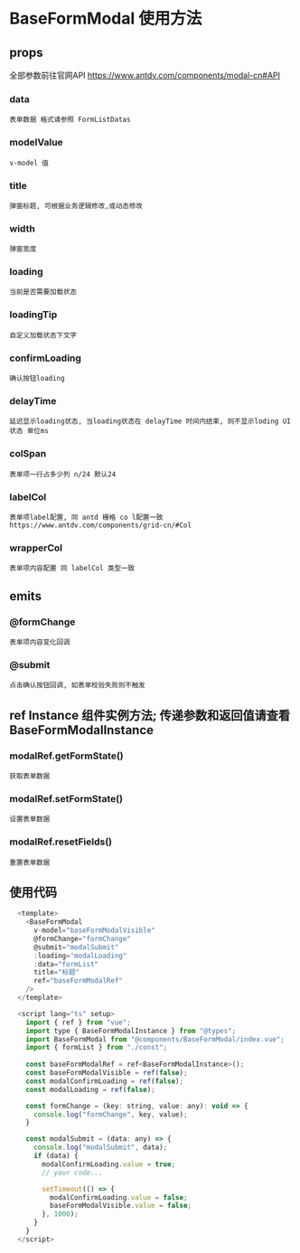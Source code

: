 
# BaseFormModal 使用方法

## props 
  全部参数前往官网API https://www.antdv.com/components/modal-cn#API

  ### data
    表单数据 格式请参照 FormListDatas

  ### modelValue
    v-model 值

  ### title
    弹窗标题, 可根据业务逻辑修改,或动态修改

  ### width
    弹窗宽度

  ### loading
    当前是否需要加载状态

  ### loadingTip
    自定义加载状态下文字

  ### confirmLoading
    确认按钮loading

  ### delayTime
    延迟显示loading状态, 当loading状态在 delayTime 时间内结束, 则不显示loding UI状态 单位ms

  ### colSpan
    表单项一行占多少列 n/24 默认24

  ### labelCol
    表单项label配置, 同 antd 栅格 co l配置一致 https://www.antdv.com/components/grid-cn/#Col

  ### wrapperCol
    表单项内容配置 同 labelCol 类型一致

## emits

  ### @formChange
    表单项内容变化回调

  ### @submit
    点击确认按钮回调, 如表单校验失败则不触发

## ref Instance 组件实例方法; 传递参数和返回值请查看 BaseFormModalInstance

  ### modalRef.getFormState()
    获取表单数据

  ### modalRef.setFormState()
    设置表单数据

  ### modalRef.resetFields()
    重置表单数据

## 使用代码

```js
  <template>
    <BaseFormModal
      v-model="baseFormModalVisible"
      @formChange="formChange"
      @submit="modalSubmit"
      :loading="modalLoading"
      :data="formList"
      title="标题"
      ref="baseFormModalRef"
    />
  </template>

  <script lang="ts" setup>
    import { ref } from "vue";
    import type { BaseFormModalInstance } from "@types";
    import BaseFormModal from "@components/BaseFormModal/index.vue";
    import { formList } from "./const";
    
    const baseFormModalRef = ref<BaseFormModalInstance>();
    const baseFormModalVisible = ref(false);
    const modalConfirmLoading = ref(false);
    const modalLoading = ref(false);

    const formChange = (key: string, value: any): void => {
      console.log("formChange", key, value);
    }

    const modalSubmit = (data: any) => {
      console.log("modalSubmit", data);
      if (data) {
        modalConfirmLoading.value = true;
        // your code...

        setTimeout(() => {
          modalConfirmLoading.value = false;
          baseFormModalVisible.value = false;
        }, 1000);
      }
    }
  </script>

```
